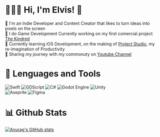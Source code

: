 # 🏄🏻‍♂️ Hi, I'm Elvis! 👋

🔭 I'm an Indie Developer and Content Creator that likes to turn ideas into pixels on the screen <br>
🎨 I do Game Development Currently working on my first comercial project [The Kindred](https://elvisvilla.itch.io/soul-godot-engine) <br>
🌱 Currently learning iOS Development, on the making of [Project Studio](https://exact-leadership-400539.framer.app/), my re-imagination of Productivity <br>
💭 Sharing my journey with my commonuty on [Youtube Channel](https://www.youtube.com/@bissash05) <br>

# 🧰 Lenguages and Tools
![Swift](https://img.shields.io/badge/swift-F54A2A?style=for-the-badge&logo=swift&logoColor=white)
![GDScript](https://img.shields.io/badge/GDScript-%2374267B.svg?style=for-the-badge&logo=godotengine&logoColor=white)
![C#](https://img.shields.io/badge/c%23-%23239120.svg?style=for-the-badge&logo=csharp&logoColor=white) 
![Godot Engine](https://img.shields.io/badge/GODOT-%23FFFFFF.svg?style=for-the-badge&logo=godot-engine) 
![Unity](https://img.shields.io/badge/unity-%23000000.svg?style=for-the-badge&logo=unity&logoColor=white) <br>
![Aseprite](https://img.shields.io/badge/Aseprite-FFFFFF?style=for-the-badge&logo=Aseprite&logoColor=#7D929E)
![Figma](https://img.shields.io/badge/figma-%23F24E1E.svg?style=for-the-badge&logo=figma&logoColor=white)

# 📊 Github Stats
<!-- Github Stats from https://github.com/anuraghazra/github-readme-stats -->
[![Anurag's GitHub stats](https://github-readme-stats.vercel.app/api?username=ElvisVilla&count_private=true&show_icons=true&theme=radical&hide_rank=false)](https://github.com/anuraghazra/github-readme-stats)

